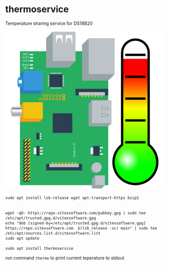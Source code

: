# thermoservice

Temperature sharing service for DS18B20

![Pi Thermo Service](static/favicon.svg?raw=true)

```
sudo apt install lsb-release wget apt-transport-https bzip2


wget -qO- https://repo.vitexsoftware.com/pubkey.gpg | sudo tee /etc/apt/trusted.gpg.d/vitexsoftware.gpg
echo "deb [signed-by=/etc/apt/trusted.gpg.d/vitexsoftware.gpg]  https://repo.vitexsoftware.com  $(lsb_release -sc) main" | sudo tee /etc/apt/sources.list.d/vitexsoftware.list
sudo apt update

sudo apt install thermoservice
```

run command ```thermo``` to print current teperature to stdout

